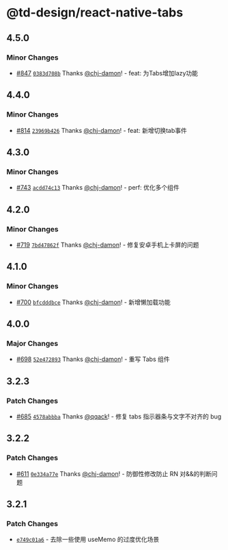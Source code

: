 # @td-design/react-native-tabs

## 4.5.0

### Minor Changes

- [#847](https://github.com/thundersdata-frontend/td-design/pull/847) [`0383d708b`](https://github.com/thundersdata-frontend/td-design/commit/0383d708b6efc81cba1fc5f9b1e1558e8babf9f1) Thanks [@chj-damon](https://github.com/chj-damon)! - feat: 为Tabs增加lazy功能

## 4.4.0

### Minor Changes

- [#814](https://github.com/thundersdata-frontend/td-design/pull/814) [`23969b426`](https://github.com/thundersdata-frontend/td-design/commit/23969b426d3e627e556d72258ebb065250970c26) Thanks [@chj-damon](https://github.com/chj-damon)! - feat: 新增切换tab事件

## 4.3.0

### Minor Changes

- [#743](https://github.com/thundersdata-frontend/td-design/pull/743) [`acdd74c13`](https://github.com/thundersdata-frontend/td-design/commit/acdd74c1324be45816f4e1dff0d5e854124172ad) Thanks [@chj-damon](https://github.com/chj-damon)! - perf: 优化多个组件

## 4.2.0

### Minor Changes

- [#719](https://github.com/thundersdata-frontend/td-design/pull/719) [`7bd47862f`](https://github.com/thundersdata-frontend/td-design/commit/7bd47862fc7db32143ad5df5e7f669b14a86792b) Thanks [@chj-damon](https://github.com/chj-damon)! - 修复安卓手机上卡屏的问题

## 4.1.0

### Minor Changes

- [#700](https://github.com/thundersdata-frontend/td-design/pull/700) [`bfcdddbce`](https://github.com/thundersdata-frontend/td-design/commit/bfcdddbcea2097a49f54b30868ad98f2837f9625) Thanks [@chj-damon](https://github.com/chj-damon)! - 新增懒加载功能

## 4.0.0

### Major Changes

- [#698](https://github.com/thundersdata-frontend/td-design/pull/698) [`52e472893`](https://github.com/thundersdata-frontend/td-design/commit/52e472893db980bbbc0131fe45da2188ec681542) Thanks [@chj-damon](https://github.com/chj-damon)! - 重写 Tabs 组件

## 3.2.3

### Patch Changes

- [#685](https://github.com/thundersdata-frontend/td-design/pull/685) [`4578abbba`](https://github.com/thundersdata-frontend/td-design/commit/4578abbbac5fc96dc16cb9a67993213087093252) Thanks [@qqack](https://github.com/qqack)! - 修复 tabs 指示器条与文字不对齐的 bug

## 3.2.2

### Patch Changes

- [#611](https://github.com/thundersdata-frontend/td-design/pull/611) [`0e334a77e`](https://github.com/thundersdata-frontend/td-design/commit/0e334a77e7cbf25a446f962e90d8645f5dfafa4b) Thanks [@chj-damon](https://github.com/chj-damon)! - 防御性修改防止 RN 对&&的判断问题

## 3.2.1

### Patch Changes

- [`e749c01a6`](https://github.com/thundersdata-frontend/td-design/commit/e749c01a6daa53c1171104b30b720dc3625ce1f9) - 去除一些使用 useMemo 的过度优化场景
